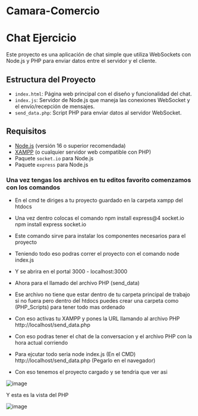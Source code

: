 # Camara-Comercio
# Chat Ejercicio

Este proyecto es una aplicación de chat simple que utiliza WebSockets con Node.js y PHP para enviar datos entre el servidor y el cliente.

## Estructura del Proyecto

- `index.html`: Página web principal con el diseño y funcionalidad del chat.
- `index.js`: Servidor de Node.js que maneja las conexiones WebSocket y el envío/recepción de mensajes.
- `send_data.php`: Script PHP para enviar datos al servidor WebSocket.

## Requisitos

- [Node.js](https://nodejs.org/) (versión 16 o superior recomendada)
- [XAMPP](https://www.apachefriends.org/index.html) (o cualquier servidor web compatible con PHP)
- Paquete `socket.io` para Node.js
- Paquete `express` para Node.js

### Una vez tengas los archivos en tu editos favorito comenzamos con los comandos 
- En el cmd te diriges a tu proyecto guardado en la carpeta xampp del htdocs
- Una vez dentro colocas el comando 
  npm install express@4 socket.io
  npm install express socket.io
- Este comando sirve para instalar los componentes necesarios para el proyecto
- Teniendo todo eso podras correr el proyecto con el comando
  node index.js
- Y se abrira en el portal 3000 - localhost:3000
- Ahora para el llamado del archivo PHP
  (send_data)
- Ese archivo no tiene que estar dentro de tu carpeta principal de trabajo si no fuera pero dentro del htdocs
  puedes crear una carpeta como (PHP_Scripts) para tener todo mas ordenado 
- Con eso activas tu XAMPP y pones la URL llamando al archivo PHP
  http://localhost/send_data.php
- Con eso podras tener el chat de la conversacion y el archivo PHP con la hora actual corriendo
- Para ejcutar todo seria
  node index.js (En el CMD)
  http://localhost/send_data.php (Pegarlo en el navegador)

- Con eso tenemos el proyecto cargado y se tendria que ver asi 

![image](https://github.com/user-attachments/assets/dbacf2f9-11ae-43cd-aa6f-9e77ed859aa9)

Y esta es la vista del PHP

![image](https://github.com/user-attachments/assets/e713dd0c-1ec6-4418-aee1-0caeceb3327e)


 
  
  
